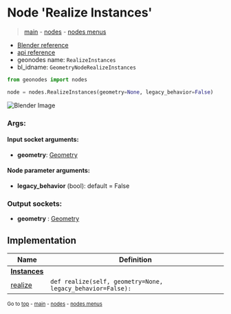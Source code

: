 # Node 'Realize Instances'

> [main](../structure.md) - [nodes](nodes.md) - [nodes menus](nodes_menus.md)

- [Blender reference](https://docs.blender.org/manual/en/latest/modeling/geometry_nodes/instances/realize_instances.html)
- [api reference](https://docs.blender.org/api/current/bpy.types.GeometryNodeRealizeInstances.html)
- geonodes name: `RealizeInstances`
- bl_idname: `GeometryNodeRealizeInstances`

```python
from geonodes import nodes

node = nodes.RealizeInstances(geometry=None, legacy_behavior=False)
```

![Blender Image](https://docs.blender.org/manual/en/latest/_images/node-types_GeometryNodeRealizeInstances.webp)

### Args:

#### Input socket arguments:

- **geometry**: [Geometry](Geometry.md)

#### Node parameter arguments:

- **legacy_behavior** (bool): default = False

### Output sockets:

- **geometry** : [Geometry](Geometry.md)

## Implementation

| Name | Definition |
|------|------------|
| **[Instances](Instances.md)** |
| [realize](Instances.md#realize) | `def realize(self, geometry=None, legacy_behavior=False):` |

<sub>Go to [top](#node-Realize-Instances) - [main](../structure.md) - [nodes](nodes.md) - [nodes menus](nodes_menus.md)</sub>

